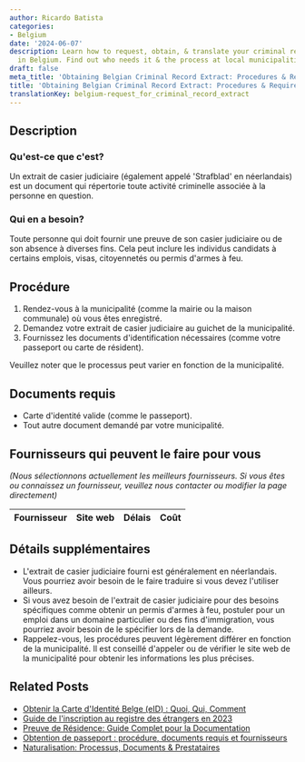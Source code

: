 ```yaml
---
author: Ricardo Batista
categories:
- Belgium
date: '2024-06-07'
description: Learn how to request, obtain, & translate your criminal record extract
  in Belgium. Find out who needs it & the process at local municipalities.
draft: false
meta_title: 'Obtaining Belgian Criminal Record Extract: Procedures & Requirements'
title: 'Obtaining Belgian Criminal Record Extract: Procedures & Requirements'
translationKey: belgium-request_for_criminal_record_extract
---
```


## Description
### Qu'est-ce que c'est?
Un extrait de casier judiciaire (également appelé 'Strafblad' en néerlandais) est un document qui répertorie toute activité criminelle associée à la personne en question.

### Qui en a besoin?
Toute personne qui doit fournir une preuve de son casier judiciaire ou de son absence à diverses fins. Cela peut inclure les individus candidats à certains emplois, visas, citoyennetés ou permis d'armes à feu.

## Procédure

1. Rendez-vous à la municipalité (comme la mairie ou la maison communale) où vous êtes enregistré.
2. Demandez votre extrait de casier judiciaire au guichet de la municipalité.
3. Fournissez les documents d'identification nécessaires (comme votre passeport ou carte de résident).

Veuillez noter que le processus peut varier en fonction de la municipalité.

## Documents requis

- Carte d'identité valide (comme le passeport).
- Tout autre document demandé par votre municipalité.

## Fournisseurs qui peuvent le faire pour vous

_(Nous sélectionnons actuellement les meilleurs fournisseurs. Si vous êtes ou connaissez un fournisseur, veuillez nous contacter ou modifier la page directement)_

| Fournisseur     |     Site web    |     Délais       |       Coût       |
| :-------------: | :-------------: |  :-------------: | :-------------: |

## Détails supplémentaires

- L'extrait de casier judiciaire fourni est généralement en néerlandais. Vous pourriez avoir besoin de le faire traduire si vous devez l'utiliser ailleurs.
- Si vous avez besoin de l'extrait de casier judiciaire pour des besoins spécifiques comme obtenir un permis d'armes à feu, postuler pour un emploi dans un domaine particulier ou des fins d'immigration, vous pourriez avoir besoin de le spécifier lors de la demande.
- Rappelez-vous, les procédures peuvent légèrement différer en fonction de la municipalité. Il est conseillé d'appeler ou de vérifier le site web de la municipalité pour obtenir les informations les plus précises.


## Related Posts

- [Obtenir la Carte d'Identité Belge (eID) : Quoi, Qui, Comment](https://tramitit.com/fr/guides/belgium/demande_de_carte_didentite/)
- [Guide de l'inscription au registre des étrangers en 2023](https://tramitit.com/fr/guides/belgium/inscription_dans_le_registre_des_etrangers/)
- [Preuve de Résidence: Guide Complet pour la Documentation](https://tramitit.com/fr/guides/belgium/demande_de_certificat_de_residence/)
- [Obtention de passeport : procédure, documents requis et fournisseurs](https://tramitit.com/fr/guides/belgium/demande_de_passeport/)
- [Naturalisation: Processus, Documents & Prestataires](https://tramitit.com/fr/guides/belgium/demande_de_naturalisation/)